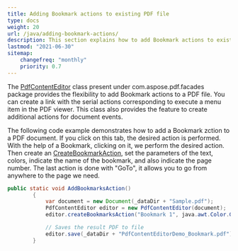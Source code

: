 ```yaml
---
title: Adding Bookmark actions to existing PDF file
type: docs
weight: 20
url: /java/adding-bookmark-actions/
description: This section explains how to add Bookmark actions to existing PDF file with Aspose.PDF Facades.
lastmod: "2021-06-30"
sitemap:
    changefreq: "monthly"
    priority: 0.7
---
```


The [PdfContentEditor](https://reference.aspose.com/pdf/java/com.aspose.pdf.facades/PdfContentEditor) class present under com.aspose.pdf.facades package provides the flexibility to add Bookmark actions to a PDF file. You can create a link with the serial actions corresponding to execute a menu item in the PDF viewer. This class also provides the feature to create additional actions for document events. 

The following code example demonstrates how to add a Bookmark zction to a PDF document. If you click on this tab, the desired action is performed. With the help of a Bookmark, clicking on it, we perform the desired action. Then create an [CreateBookmarkAction](https://reference.aspose.com/pdf/java/com.aspose.pdf.facades/PdfContentEditor#createBookmarksAction-java.lang.String-java.awt.Color-boolean-boolean-java.lang.String-java.lang.String-java.lang.String-), set the parameters of the text, colors, indicate the name of the bookmark, and also indicate the page number. The last action is done with "GoTo", it allows you to go from anywhere to the page we need.

```java
public static void AddBookmarksAction()
        {
            var document = new Document(_dataDir + "Sample.pdf");
            PdfContentEditor editor = new PdfContentEditor(document);
            editor.createBookmarksAction("Bookmark 1", java.awt.Color.GREEN, true, false, "", "GoTo", "2");

            // Saves the result PDF to file
            editor.save(_dataDir + "PdfContentEditorDemo_Bookmark.pdf");
        }
```